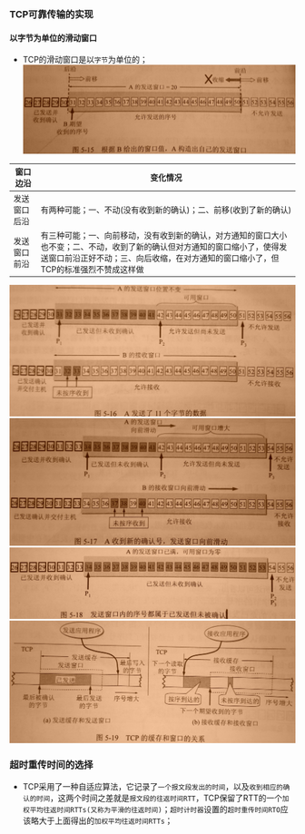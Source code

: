 ### TCP可靠传输的实现
#### 以字节为单位的滑动窗口
+ TCP的滑动窗口是以`字节`为单位的；
![image](https://github.com/ningbaoqi/ComputerNetWork/blob/master/gif/pic-104.jpg)  

|窗口边沿|变化情况|
|------|------|
|发送窗口后沿|有两种可能；一、不动(没有收到新的确认)；二、前移(收到了新的确认)|
|发送窗口前沿|有三种可能；一、向前移动，没有收到新的确认，对方通知的窗口大小也不变；二、不动，收到了新的确认但对方通知的窗口缩小了，使得发送窗口前沿正好不动；三、向后收缩，在对方通知的窗口缩小了，但TCP的标准强烈不赞成这样做|

![image](https://github.com/ningbaoqi/ComputerNetWork/blob/master/gif/pic-105.jpg)  
![image](https://github.com/ningbaoqi/ComputerNetWork/blob/master/gif/pic-106.jpg)  
![image](https://github.com/ningbaoqi/ComputerNetWork/blob/master/gif/pic-107.jpg)
![image](https://github.com/ningbaoqi/ComputerNetWork/blob/master/gif/pic-108.jpg)  
### 超时重传时间的选择
+ TCP采用了一种自适应算法，它记录了`一个报文段发出的时间`，以及`收到相应的确认的时间`，这两个时间之差就是`报文段的往返时间RTT`，TCP保留了RTT的一个`加权平均往返时间RTTs(又称为平滑的往返时间)`；`超时计时器`设置的`超时重传时间RTO`应该略大于上面得出的`加权平均往返时间RTTs`；

